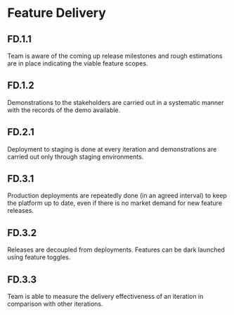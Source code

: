 Feature Delivery
================

## FD.1.1 

Team is aware of the coming up release milestones and rough estimations are in place indicating the viable feature scopes.


## FD.1.2 

Demonstrations to the stakeholders are carried out in a systematic manner with the records of the demo available.


## FD.2.1 

Deployment to staging is done at every iteration and demonstrations are carried out only through staging environments.


## FD.3.1  

Production deployments are repeatedly done (in an agreed interval) to keep the platform up to date, even if there is no market demand for new feature releases.


## FD.3.2 

Releases are decoupled from deployments. Features can be dark launched using feature toggles.


## FD.3.3

Team is able to measure the delivery effectiveness of an iteration in comparison with other iterations.

